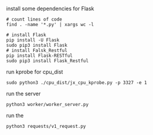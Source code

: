 install some dependencies for Flask

```shell
# count lines of code
find . -name '*.py' | xargs wc -l

# install Flask
pip install -U Flask
sudo pip3 install Flask
# install Falsk_Restful
pip install Flask-RESTful
sudo pip3 install Flask_Restful
```



run kprobe for cpu_dist

```shell
sudo python3 ./cpu_dist/jx_cpu_kprobe.py -p 3327 -e 1
```



run the server

```
python3 worker/worker_server.py
```



run the 

```shell
python3 requests/v1_request.py
```

